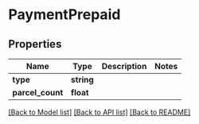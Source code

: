 # PaymentPrepaid

## Properties
Name | Type | Description | Notes
------------ | ------------- | ------------- | -------------
**type** | **string** |  | 
**parcel_count** | **float** |  | 

[[Back to Model list]](../../README.md#documentation-for-models) [[Back to API list]](../../README.md#documentation-for-api-endpoints) [[Back to README]](../../README.md)

